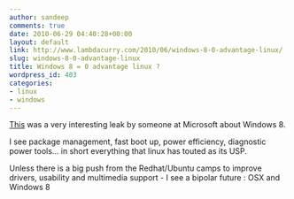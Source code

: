 ```yaml
---
author: sandeep
comments: true
date: 2010-06-29 04:40:28+00:00
layout: default
link: http://www.lambdacurry.com/2010/06/windows-8-0-advantage-linux/
slug: windows-8-0-advantage-linux
title: Windows 8 = 0 advantage linux ?
wordpress_id: 403
categories:
- linux
- windows
---
```


[This](http://msftkitchen.com/2010/06/windows-8-plans-leaked-numerous-details-revealed.html) was a very interesting leak by someone at Microsoft about Windows 8.

I see package management, fast boot up, power efficiency, diagnostic power tools... in short everything that linux has touted as its USP.

Unless there is a big push from the Redhat/Ubuntu camps to improve drivers, usability and multimedia support - I see a bipolar future : OSX and Windows 8
